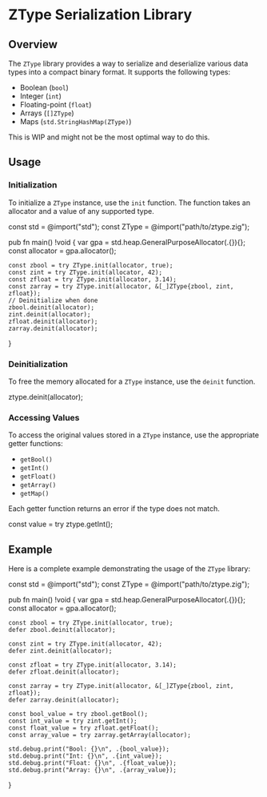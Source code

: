 # ZType Serialization Library

## Overview

The `ZType` library provides a way to serialize and deserialize various data types into a compact binary format. It supports the following types:
- Boolean (`bool`)
- Integer (`int`)
- Floating-point (`float`)
- Arrays (`[]ZType`)
- Maps (`std.StringHashMap(ZType)`)

This is WIP and might not be the most optimal way to do this.

## Usage

### Initialization

To initialize a `ZType` instance, use the `init` function. The function takes an allocator and a value of any supported type.


const std = @import("std");
const ZType = @import("path/to/ztype.zig");

pub fn main() !void {
    var gpa = std.heap.GeneralPurposeAllocator(.{}){};
    const allocator = gpa.allocator();

    const zbool = try ZType.init(allocator, true);
    const zint = try ZType.init(allocator, 42);
    const zfloat = try ZType.init(allocator, 3.14);
    const zarray = try ZType.init(allocator, &[_]ZType{zbool, zint, zfloat});
    // Deinitialize when done
    zbool.deinit(allocator);
    zint.deinit(allocator);
    zfloat.deinit(allocator);
    zarray.deinit(allocator);
}


### Deinitialization

To free the memory allocated for a `ZType` instance, use the `deinit` function.


ztype.deinit(allocator);


### Accessing Values

To access the original values stored in a `ZType` instance, use the appropriate getter functions:

- `getBool()`
- `getInt()`
- `getFloat()`
- `getArray()`
- `getMap()`

Each getter function returns an error if the type does not match.


const value = try ztype.getInt();


## Example

Here is a complete example demonstrating the usage of the `ZType` library:


const std = @import("std");
const ZType = @import("path/to/ztype.zig");

pub fn main() !void {
    var gpa = std.heap.GeneralPurposeAllocator(.{}){};
    const allocator = gpa.allocator();

    const zbool = try ZType.init(allocator, true);
    defer zbool.deinit(allocator);

    const zint = try ZType.init(allocator, 42);
    defer zint.deinit(allocator);

    const zfloat = try ZType.init(allocator, 3.14);
    defer zfloat.deinit(allocator);

    const zarray = try ZType.init(allocator, &[_]ZType{zbool, zint, zfloat});
    defer zarray.deinit(allocator);

    const bool_value = try zbool.getBool();
    const int_value = try zint.getInt();
    const float_value = try zfloat.getFloat();
    const array_value = try zarray.getArray(allocator);

    std.debug.print("Bool: {}\n", .{bool_value});
    std.debug.print("Int: {}\n", .{int_value});
    std.debug.print("Float: {}\n", .{float_value});
    std.debug.print("Array: {}\n", .{array_value});
}

